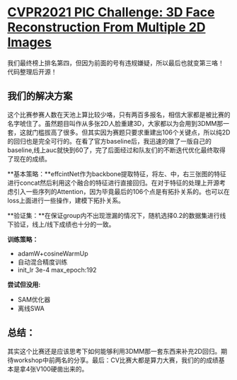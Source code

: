 # [CVPR2021 PIC Challenge: 3D Face Reconstruction From Multiple 2D Images](https://tianchi.aliyun.com/competition/entrance/531885/rankingList)

我们最终榜上排名第四，但因为前面的号有违规嫌疑，所以最后也就变第三咯！
代码整理后开源！

## 我们的解决方案
这个比赛参赛人数在天池上算比较少咯，只有两百多报名，相信大家都是被比赛的名字唬住了。虽然题目叫作从多张2D人脸重建3D，大家都以为会用到3DMM那一套，这就门槛拔高了很多。但其实因为赛题只要求重建出106个关键点，所以纯2D的回归也是完全可行的。在看了官方baseline后，我迅速的做了一版自己的baseline,线上auc就快到60了，完了后面经过和队友们的不断迭代优化最终取得了现在的成绩。

**基本策略：**effcintNet作为backbone提取特征，将左、中，右三张图的特征进行concat然后利用这个融合的特征进行直接回归。在对于特征的处理上开源考虑引入一些序列的Attention，因为毕竟最后的106个点是有拓扑关系的。也可以在loss上面进行一些操作，建模下拓扑关系。

**验证集：**在保证group内不出现泄漏的情况下，随机选择0.2的数据集进行线下验证，线上/线下成绩也十分的一致。

**训练策略：**
- adamW+cosineWarmUp
- 自动混合精度训练
- init_lr 3e-4 max_epoch:192 

**尝试但没用:**
- SAM优化器
- 离线SWA

## 总结：
其实这个比赛还是应该思考下如何能够利用3DMM那一套东西来补充2D回归。期待workshop中前两名的分享。最后：CV比赛大都是算力大赛，我们的的成绩基本是拿4张V100硬凿出来的。